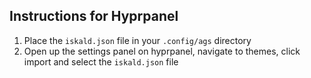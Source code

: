 ## Instructions for Hyprpanel 
 
1. Place the `iskald.json` file in your `.config/ags` directory
2. Open up the settings panel on hyprpanel, navigate to themes, click import and select the `iskald.json` file
